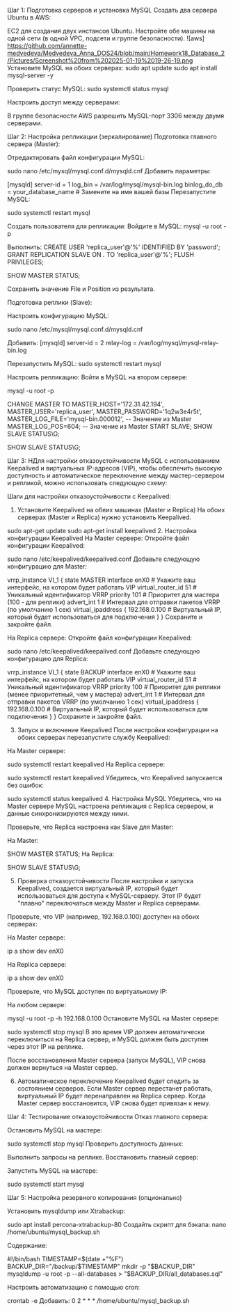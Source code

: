 Шаг 1: Подготовка серверов и установка MySQL
Создать два сервера Ubuntu в AWS:

EC2 для создания двух инстансов Ubuntu.
Настройте обе машины на одной сети (в одной VPC, подсети и группе безопасности).
![aws] https://github.com/annette-medvedeva/Medvedeva_Anna_DOS24/blob/main/Homework18_Database_2/Pictures/Screenshot%20from%202025-01-19%2019-26-19.png
Установите MySQL на обоих серверах:
sudo apt update
sudo apt install mysql-server -y

Проверить статус MySQL:
sudo systemctl status mysql

Настроить доступ между серверами:

В группе безопасности AWS разрешить MySQL-порт 3306 между двумя серверами.

Шаг 2: Настройка репликации (зеркалирование)
Подготовка главного сервера (Master):

Отредактировать файл конфигурации MySQL:
 
sudo nano /etc/mysql/mysql.conf.d/mysqld.cnf
Добавить параметры:

[mysqld]
server-id = 1
log_bin = /var/log/mysql/mysql-bin.log
binlog_do_db = your_database_name  # Замените на имя вашей базы
Перезапустите MySQL:
 
sudo systemctl restart mysql

Создать пользователя для репликации: Войдите в MySQL:
mysql -u root -p

Выполнить:
CREATE USER 'replica_user'@'%' IDENTIFIED BY 'password';
GRANT REPLICATION SLAVE ON *.* TO 'replica_user'@'%';
FLUSH PRIVILEGES;

SHOW MASTER STATUS;

Сохранить значение File и Position из результата.

Подготовка реплики (Slave):

Настроить конфигурацию MySQL:
 
sudo nano /etc/mysql/mysql.conf.d/mysqld.cnf

Добавить:
[mysqld]
server-id = 2
relay-log = /var/log/mysql/mysql-relay-bin.log


Перезапустить MySQL:
sudo systemctl restart mysql


Настроить репликацию: 
Войти в MySQL на втором сервере:
 
mysql -u root -p

CHANGE MASTER TO
MASTER_HOST='172.31.42.194',
MASTER_USER='replica_user',
MASTER_PASSWORD='1q2w3e4r5t',
MASTER_LOG_FILE='mysql-bin.000012',  -- Значение из Master
MASTER_LOG_POS=604;                 -- Значение из Master
START SLAVE;
SHOW SLAVE STATUS\G;

SHOW SLAVE STATUS\G;

Шаг 3: НДля настройки отказоустойчивости MySQL с использованием Keepalived и виртуальных IP-адресов (VIP), чтобы обеспечить высокую доступность и автоматическое переключение между мастер-сервером и репликой, можно использовать следующую схему:

Шаги для настройки отказоустойчивости с Keepalived:
1. Установите Keepalived на обеих машинах (Master и Replica)
На обоих серверах (Master и Replica) нужно установить Keepalived.

 
sudo apt-get update
sudo apt-get install keepalived
2. Настройка конфигурации Keepalived
На Master сервере:
Откройте файл конфигурации Keepalived:

 
sudo nano /etc/keepalived/keepalived.conf
Добавьте следующую конфигурацию для Master:

 
vrrp_instance VI_1 {
    state MASTER
    interface enX0          # Укажите ваш интерфейс, на котором будет работать VIP
    virtual_router_id 51    # Уникальный идентификатор VRRP
    priority 101            # Приоритет для мастера (100 - для реплики)
    advert_int 1            # Интервал для отправки пакетов VRRP (по умолчанию 1 сек)
    virtual_ipaddress {
        192.168.0.100       # Виртуальный IP, который будет использоваться для подключения
    }
}
Сохраните и закройте файл.

На Replica сервере:
Откройте файл конфигурации Keepalived:

 
sudo nano /etc/keepalived/keepalived.conf
Добавьте следующую конфигурацию для Replica:

 
vrrp_instance VI_1 {
    state BACKUP
    interface enX0          # Укажите ваш интерфейс, на котором будет работать VIP
    virtual_router_id 51    # Уникальный идентификатор VRRP
    priority 100            # Приоритет для реплики (менее приоритетный, чем у мастера)
    advert_int 1            # Интервал для отправки пакетов VRRP (по умолчанию 1 сек)
    virtual_ipaddress {
        192.168.0.100       # Виртуальный IP, который будет использоваться для подключения
    }
}
Сохраните и закройте файл.

3. Запуск и включение Keepalived
После настройки конфигурации на обоих серверах перезапустите службу Keepalived:

На Master сервере:

 
sudo systemctl restart keepalived
На Replica сервере:

 
sudo systemctl restart keepalived
Убедитесь, что Keepalived запускается без ошибок:

 
sudo systemctl status keepalived
4. Настройка MySQL
Убедитесь, что на Master сервере MySQL настроена репликация с Replica сервером, и данные синхронизируются между ними.

Проверьте, что Replica настроена как Slave для Master:

На Master:

SHOW MASTER STATUS;
На Replica:
 
SHOW SLAVE STATUS\G;

5. Проверка отказоустойчивости
После настройки и запуска Keepalived, создается виртуальный IP, который будет использоваться для доступа к MySQL-серверу. Этот IP будет "плавно" переключаться между Master и Replica серверами.

Проверьте, что VIP (например, 192.168.0.100) доступен на обоих серверах:

На Master сервере:

ip a show dev enX0

На Replica сервере:

ip a show dev enX0

Проверьте, что MySQL доступен по виртуальному IP:

На любом сервере:

 
mysql -u root -p -h 192.168.0.100
Остановите MySQL на Master сервере:

 
sudo systemctl stop mysql
В это время VIP должен автоматически переключиться на Replica сервер, и MySQL должен быть доступен через этот IP на реплике.

После восстановления Master сервера (запуск MySQL), VIP снова должен вернуться на Master сервер.

6. Автоматическое переключение
Keepalived будет следить за состоянием серверов. Если Master сервер перестанет работать, виртуальный IP будет перенаправлен на Replica сервер. Когда Master сервер восстановится, VIP снова будет привязан к нему.

Шаг 4: Тестирование отказоустойчивости
Отказ главного сервера:

Остановить MySQL на мастере:
 
sudo systemctl stop mysql
Проверить доступность данных:

Выполнить запросы на реплике.
Восстановить главный сервер:

Запустить MySQL на мастере:
 
sudo systemctl start mysql


Шаг 5: Настройка резервного копирования (опционально)

Установить mysqldump или Xtrabackup:

sudo apt install percona-xtrabackup-80
Создайть скрипт для бэкапа:
nano /home/ubuntu/mysql_backup.sh

Содержание:

#!/bin/bash
TIMESTAMP=$(date +"%F")
BACKUP_DIR="/backup/$TIMESTAMP"
mkdir -p "$BACKUP_DIR"
mysqldump -u root -p --all-databases > "$BACKUP_DIR/all_databases.sql"


Настроить автоматизацию с помощью cron:

crontab -e
Добавить:
0 2 * * * /home/ubuntu/mysql_backup.sh
